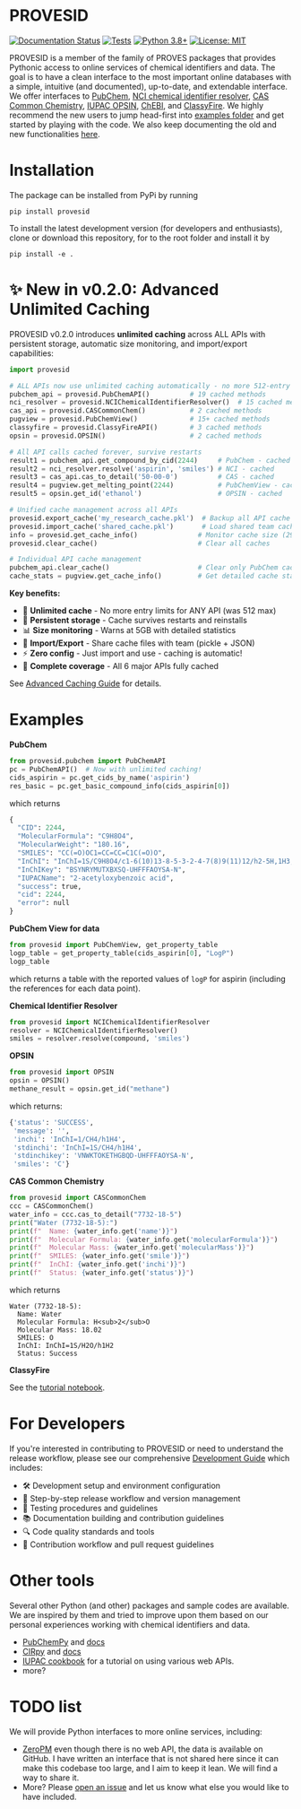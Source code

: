 # PROVESID

[![Documentation Status](https://github.com/USEtox/PROVESID/actions/workflows/mkdocs-deploy.yml/badge.svg)](https://usetox.github.io/PROVESID/)
[![Tests](https://github.com/USEtox/PROVESID/actions/workflows/test.yml/badge.svg)](https://github.com/USEtox/PROVESID/actions/workflows/test.yml)
[![Python 3.8+](https://img.shields.io/badge/python-3.8+-blue.svg)](https://www.python.org/downloads/)
[![License: MIT](https://img.shields.io/badge/License-MIT-yellow.svg)](https://opensource.org/licenses/MIT)

PROVESID is a member of the family of PROVES packages that provides Pythonic access to online services of chemical identifiers and data. The goal is to have a clean interface to the most important online databases with a simple, intuitive (and documented), up-to-date, and extendable interface. We offer interfaces to [PubChem](https://pubchem.ncbi.nlm.nih.gov/), [NCI chemical identifier resolver](https://cactus.nci.nih.gov/chemical/structure), [CAS Common Chemistry](https://commonchemistry.cas.org/), [IUPAC OPSIN](https://www.ebi.ac.uk/opsin/), [ChEBI](https://www.ebi.ac.uk/chebi/beta/), and [ClassyFire](http://classyfire.wishartlab.com/). We highly recommend the new users to jump head-first into [examples folder](./examples/) and get started by playing with the code. We also keep documenting the old and new functionalities [here](https://usetox.github.io/PROVESID/).

# Installation

The package can be installed from PyPi by running

```
pip install provesid
```

To install the latest development version (for developers and enthusiasts), clone or download this repository, for to the root folder and install it by

```
pip install -e .
```

# ✨ New in v0.2.0: Advanced Unlimited Caching

PROVESID v0.2.0 introduces **unlimited caching** across ALL APIs with persistent storage, automatic size monitoring, and import/export capabilities:

```python
import provesid

# ALL APIs now use unlimited caching automatically - no more 512-entry limits!
pubchem_api = provesid.PubChemAPI()          # 19 cached methods
nci_resolver = provesid.NCIChemicalIdentifierResolver()  # 15 cached methods
cas_api = provesid.CASCommonChem()           # 2 cached methods
pugview = provesid.PubChemView()             # 15+ cached methods
classyfire = provesid.ClassyFireAPI()        # 3 cached methods
opsin = provesid.OPSIN()                     # 2 cached methods

# All API calls cached forever, survive restarts
result1 = pubchem_api.get_compound_by_cid(2244)     # PubChem - cached
result2 = nci_resolver.resolve('aspirin', 'smiles') # NCI - cached  
result3 = cas_api.cas_to_detail('50-00-0')          # CAS - cached
result4 = pugview.get_melting_point(2244)           # PubChemView - cached
result5 = opsin.get_id('ethanol')                   # OPSIN - cached

# Unified cache management across all APIs
provesid.export_cache('my_research_cache.pkl')  # Backup all API cache
provesid.import_cache('shared_cache.pkl')       # Load shared team cache
info = provesid.get_cache_info()               # Monitor cache size (296 entries!)
provesid.clear_cache()                         # Clear all caches

# Individual API cache management
pubchem_api.clear_cache()                      # Clear only PubChem cache
cache_stats = pugview.get_cache_info()         # Get detailed cache statistics
```

**Key benefits:**
- 🚀 **Unlimited cache** - No more entry limits for ANY API (was 512 max)
- 💾 **Persistent storage** - Cache survives restarts and reinstalls
- 📊 **Size monitoring** - Warns at 5GB with detailed statistics
- 🔄 **Import/Export** - Share cache files with team (pickle + JSON)
- ⚡ **Zero config** - Just import and use - caching is automatic!
- 🎯 **Complete coverage** - All 6 major APIs fully cached

See [Advanced Caching Guide](./docs/advanced_caching.md) for details.

# Examples

**PubChem**

```python
from provesid.pubchem import PubChemAPI
pc = PubChemAPI()  # Now with unlimited caching!
cids_aspirin = pc.get_cids_by_name('aspirin')
res_basic = pc.get_basic_compound_info(cids_aspirin[0])
```

which returns

```python
{
  "CID": 2244,
  "MolecularFormula": "C9H8O4",
  "MolecularWeight": "180.16",
  "SMILES": "CC(=O)OC1=CC=CC=C1C(=O)O",
  "InChI": "InChI=1S/C9H8O4/c1-6(10)13-8-5-3-2-4-7(8)9(11)12/h2-5H,1H3,(H,11,12)",
  "InChIKey": "BSYNRYMUTXBXSQ-UHFFFAOYSA-N",
  "IUPACName": "2-acetyloxybenzoic acid",
  "success": true,
  "cid": 2244,
  "error": null
}
```

**PubChem View for data**

```python
from provesid import PubChemView, get_property_table
logp_table = get_property_table(cids_aspirin[0], "LogP")
logp_table
```

which returns a table with the reported values of `logP` for aspirin (including the references for each data point).

**Chemical Identifier Resolver**

```python
from provesid import NCIChemicalIdentifierResolver
resolver = NCIChemicalIdentifierResolver()
smiles = resolver.resolve(compound, 'smiles')
```

**OPSIN**

```python
from provesid import OPSIN
opsin = OPSIN()
methane_result = opsin.get_id("methane")
```

which returns:

```python
{'status': 'SUCCESS',
 'message': '',
 'inchi': 'InChI=1/CH4/h1H4',
 'stdinchi': 'InChI=1S/CH4/h1H4',
 'stdinchikey': 'VNWKTOKETHGBQD-UHFFFAOYSA-N',
 'smiles': 'C'}
 ```

**CAS Common Chemistry**

```python
from provesid import CASCommonChem
ccc = CASCommonChem()
water_info = ccc.cas_to_detail("7732-18-5")
print("Water (7732-18-5):")
print(f"  Name: {water_info.get('name')}")
print(f"  Molecular Formula: {water_info.get('molecularFormula')}")
print(f"  Molecular Mass: {water_info.get('molecularMass')}")
print(f"  SMILES: {water_info.get('smile')}")
print(f"  InChI: {water_info.get('inchi')}")
print(f"  Status: {water_info.get('status')}")
```

which returns

```
Water (7732-18-5):
  Name: Water
  Molecular Formula: H<sub>2</sub>O
  Molecular Mass: 18.02
  SMILES: O
  InChI: InChI=1S/H2O/h1H2
  Status: Success
```

**ClassyFire**

See the [tutorial notebook](./examples/ClassyFire/classyfire_tutorial.ipynb).

# For Developers

If you're interested in contributing to PROVESID or need to understand the release workflow, please see our comprehensive [Development Guide](./DEVELOPMENT.md) which includes:

- 🛠️ Development setup and environment configuration
- 🚀 Step-by-step release workflow and version management
- 🧪 Testing procedures and guidelines
- 📚 Documentation building and contribution guidelines
- 🔍 Code quality standards and tools
- 🤝 Contribution workflow and pull request guidelines

# Other tools

Several other Python (and other) packages and sample codes are available. We are inspired by them and tried to improve upon them based on our personal experiences working with chemical identifiers and data.  

  - [PubChemPy](https://github.com/mcs07/PubChemPy) and [docs](https://docs.pubchempy.org/en/latest/)  
  - [CIRpy](https://github.com/mcs07/CIRpy) and [docs](https://cirpy.readthedocs.io/en/latest/)  
  - [IUPAC cookbook](https://iupac.github.io/WFChemCookbook/intro.html) for a tutorial on using various web APIs.  
  - more?

# TODO list

We will provide Python interfaces to more online services, including:  

  - [ZeroPM](https://database.zeropm.eu/) even though there is no web API, the data is available on GitHub. I have written an interface that is not shared here since it can make this codebase too large, and I aim to keep it lean. We will find a way to share it.  
  - More? Please [open an issue](https://github.com/USEtox/PROVESID/issues) and let us know what else you would like to have included.